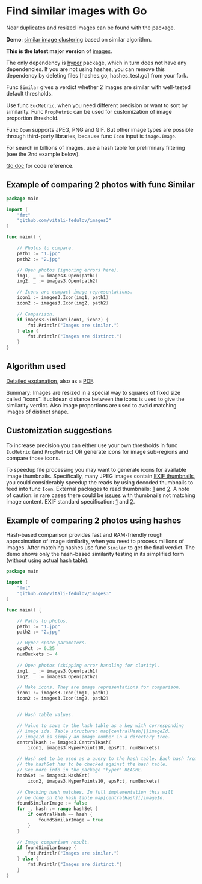 # Find similar images with Go

Near duplicates and resized images can be found with the package.

**Demo**: [similar image clustering](https://similar.pictures) based on similar algorithm.

**This is the latest major version** of [images](https://github.com/vitali-fedulov/images).

The only dependency is [hyper](https://github.com/vitali-fedulov/hyper) package, which in turn does not have any dependencies. If you are not using hashes, you can remove this dependency by deleting files [hashes.go, hashes_test.go] from your fork.

Func `Similar` gives a verdict whether 2 images are similar with well-tested default thresholds.

Use func `EucMetric`, when you need different precision or want to sort by similarity. Func `PropMetric` can be used for customization of image proportion threshold.

Func `Open` supports JPEG, PNG and GIF. But other image types are possible through third-party libraries, because func `Icon` input is `image.Image`.

For search in billions of images, use a hash table for preliminary filtering (see the 2nd example below).

[Go doc](https://pkg.go.dev/github.com/vitali-fedulov/images3) for code reference.

## Example of comparing 2 photos with func Similar

```go
package main

import (
	"fmt"
	"github.com/vitali-fedulov/images3"
)

func main() {

	// Photos to compare.
	path1 := "1.jpg"
	path2 := "2.jpg"

	// Open photos (ignoring errors here).
	img1, _ := images3.Open(path1)
	img2, _ := images3.Open(path2)

	// Icons are compact image representations.
	icon1 := images3.Icon(img1, path1)
	icon2 := images3.Icon(img2, path2)

	// Comparison.
	if images3.Similar(icon1, icon2) {
		fmt.Println("Images are similar.")
	} else {
		fmt.Println("Images are distinct.")
	}
}
```

## Algorithm used

[Detailed explanation](https://vitali-fedulov.github.io/algorithm-for-perceptual-image-comparison.html), also as a [PDF](https://github.com/vitali-fedulov/research/blob/main/Algorithm%20for%20perceptual%20image%20comparison.pdf).

Summary: Images are resized in a special way to squares of fixed size called "icons". Euclidean distance between the icons is used to give the similarity verdict. Also image proportions are used to avoid matching images of distinct shape.

## Customization suggestions

To increase precision you can either use your own thresholds in func `EucMetric` (and `PropMetric`) OR generate icons for image sub-regions and compare those icons.

To speedup file processing you may want to generate icons for available image thumbnails. Specifically, many JPEG images contain [EXIF thumbnails](https://www.similar.pictures/jpeg-thumbnail-reader.html), you could considerably speedup the reads by using decoded thumbnails to feed into func `Icon`. External packages to read thumbnails: [1](https://github.com/dsoprea/go-exif) and [2](https://github.com/rwcarlsen/goexif). A note of caution: in rare cases there could be [issues](https://security.stackexchange.com/questions/116552/the-history-of-thumbnails-or-just-a-previous-thumbnail-is-embedded-in-an-image/201785#201785) with thumbnails not matching image content. EXIF standard specification: [1](https://www.media.mit.edu/pia/Research/deepview/exif.html) and [2](https://www.exif.org/Exif2-2.PDF).


## Example of comparing 2 photos using hashes

Hash-based comparison provides fast and RAM-friendly rough approximation of image similarity, when you need to process millions of images. After matching hashes use func `Similar` to get the final verdict. The demo shows only the hash-based similarity testing in its simplified form (without using actual hash table).

```go
package main

import (
	"fmt"
	"github.com/vitali-fedulov/images3"
)

func main() {

	// Paths to photos.
	path1 := "1.jpg"
	path2 := "2.jpg"

	// Hyper space parameters.
	epsPct := 0.25
	numBuckets := 4
	
	// Open photos (skipping error handling for clarity).
	img1, _ := images3.Open(path1)
	img2, _ := images3.Open(path2)

	// Make icons. They are image representations for comparison.
	icon1 := images3.Icon(img1, path1)
	icon2 := images3.Icon(img2, path2)


	// Hash table values.

	// Value to save to the hash table as a key with corresponding
	// image ids. Table structure: map[centralHash][]imageId.
	// imageId is simply an image number in a directory tree.
	centralHash := images3.CentralHash(
		icon1, images3.HyperPoints10, epsPct, numBuckets)

	// Hash set to be used as a query to the hash table. Each hash from
	// the hashSet has to be checked against the hash table.
	// See more info in the package "hyper" README.
	hashSet := images3.HashSet(
		icon2, images3.HyperPoints10, epsPct, numBuckets)

	// Checking hash matches. In full implementation this will
	// be done on the hash table map[centralHash][]imageId.
	foundSimilarImage := false
	for _, hash := range hashSet {
		if centralHash == hash {
			foundSimilarImage = true
		}
	}

	// Image comparison result.
	if foundSimilarImage {
		fmt.Println("Images are similar.")
	} else {
		fmt.Println("Images are distinct.")
	}
}
```
